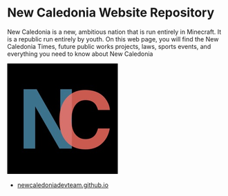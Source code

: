 # New Caledonia Website Repository

New Caledonia is a new, ambitious nation that is run entirely in Minecraft. It is a republic run entirely by youth. On this web page, you will find the New Caledonia Times, future public works projects, laws, sports events, and everything you need to know about New Caledonia

![images/logo.jpg](images/logo.jpg)

- [newcaledoniadevteam.github.io](https://newcaledoniadevteam.github.io)

